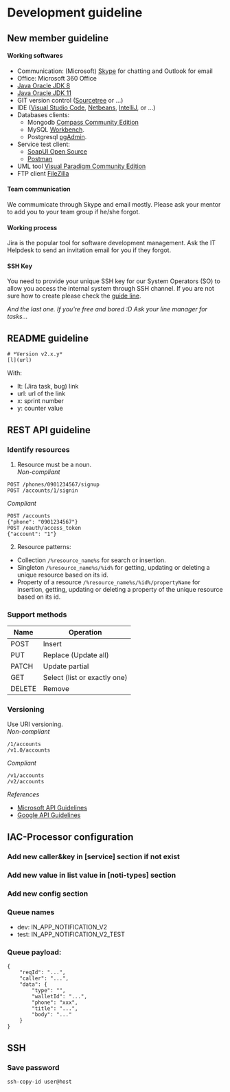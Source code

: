 # Development guideline
## New member guideline
#### Working softwares
- Communication: (Microsoft) [Skype](https://www.skype.com/en/get-skype/) for chatting and Outlook for email
- Office: Microsoft 360 Office
- [Java Oracle JDK 8](https://www.oracle.com/java/technologies/javase-jdk8-downloads.html)
- [Java Oracle JDK 11](https://www.oracle.com/java/technologies/javase-jdk11-downloads.html)
- GIT version control ([Sourcetree](https://www.sourcetreeapp.com/) or ...)
- IDE ([Visual Studio Code](https://code.visualstudio.com/download), [Netbeans](https://netbeans.apache.org/download/index.html), [IntelliJ](https://www.jetbrains.com/idea/download/),  or ...)
- Databases clients:
  - Mongodb [Compass Community Edition](https://www.mongodb.com/download-center/compass)
  - MySQL [Workbench](https://dev.mysql.com/downloads/workbench/).
  - Postgresql [pgAdmin](https://www.pgadmin.org/download/).
- Service test client:
  - [SoapUI Open Source](https://www.soapui.org/downloads/soapui.html)
  - [Postman](https://www.postman.com/downloads/)
- UML tool [Visual Paradigm Community Edition](https://www.visual-paradigm.com/download/community.jsp)
- FTP client [FileZilla](https://filezilla-project.org/download.php)
#### Team communication
We commumicate through Skype and email mostly. Please ask your mentor to add you to your team group if he/she forgot.
#### Working process
Jira is the popular tool for software development management. Ask the IT Helpdesk to send an invitation email for you if they forgot.
#### SSH Key
You need to provide your unique SSH key for our System Operators (SO) to allow you access the internal system through SSH channel. If you are not sure how to create please check the [guide line](https://docs.gitlab.com/ee/ssh/).

*And the last one. If you're free and bored :D Ask your line manager for tasks...*
## README guideline
```
# *Version v2.x.y*
[l](url)
```
With:
- lt: (Jira task, bug) link
- url: url of the link
- x: sprint number
- y: counter value
## REST API guideline
### Identify resources  
1. Resource must be a noun.  
*Non-compliant*
```
POST /phones/0901234567/signup
POST /accounts/1/signin
```
*Compliant*
```
POST /accounts
{"phone": "0901234567"}
POST /oauth/access_token
{"account": "1"}
```
2. Resource patterns:
- Collection `/%resource_name%s` for search or insertion.
- Singleton `/%resource_name%s/%id%` for getting, updating or deleting a unique resource based on its id.
- Property of a resource `/%resource_name%s/%id%/propertyName` for insertion, getting, updating or deleting a property of the unique resource based on its id.

### Support methods
Name | Operation
---- | --------
POST | Insert
PUT | Replace (Update all)
PATCH | Update partial
GET | Select (list or exactly one)
DELETE | Remove

### Versioning
Use URI versioning.  
*Non-compliant*
```
/1/accounts
/v1.0/accounts
```
*Compliant*
```
/v1/accounts
/v2/accounts
```

*References*
- [Microsoft API Guidelines](https://github.com/microsoft/api-guidelines/blob/vNext/Guidelines.md)
- [Google API Guidelines](https://cloud.google.com/apis/design/resources)

## IAC-Processor configuration
### Add new caller&key in [service] section if not exist
### Add new value in list value in [noti-types] section
### Add new config section
### Queue names
- dev: IN_APP_NOTIFICATION_V2
- test: IN_APP_NOTIFICATION_V2_TEST
### Queue payload:
```
{
	"reqId": "...",
	"caller": "...",
	"data": {
		"type": "",
		"walletId": "...",
		"phone": "xxx",
		"title": "...",
		"body": "..."
	}
}
```
## SSH
### Save password
`ssh-copy-id user@host`
